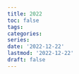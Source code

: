 ```yaml
---
title: 2022
toc: false
tags:
categories: 
series:
date: '2022-12-22'
lastmod: '2022-12-22'
draft: false
---
```

